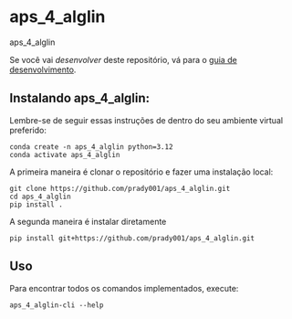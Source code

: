 # aps_4_alglin

aps_4_alglin

Se você vai *desenvolver* deste repositório, vá para o [guia de desenvolvimento](README_DEV.md).

## Instalando aps_4_alglin:

Lembre-se de seguir essas instruções de dentro do seu ambiente virtual preferido:

    conda create -n aps_4_alglin python=3.12
    conda activate aps_4_alglin

A primeira maneira é clonar o repositório e fazer uma instalação local:

    git clone https://github.com/prady001/aps_4_alglin.git
    cd aps_4_alglin
    pip install .

A segunda maneira é instalar diretamente

    pip install git+https://github.com/prady001/aps_4_alglin.git


## Uso

Para encontrar todos os comandos implementados, execute:

    aps_4_alglin-cli --help


